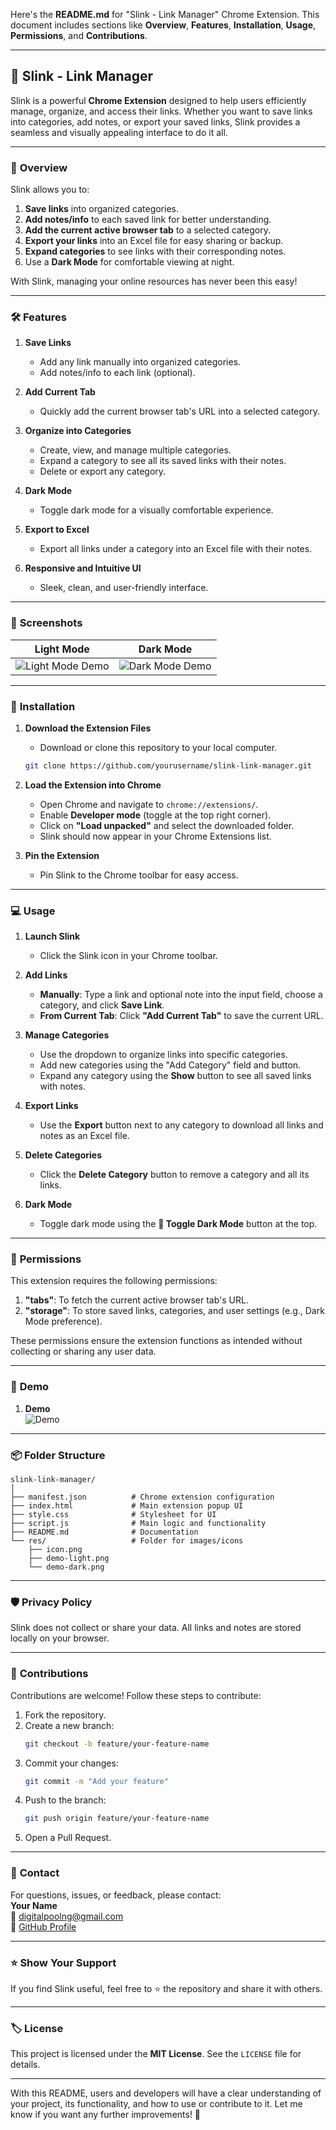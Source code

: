 Here's the **README.md** for "Slink - Link Manager" Chrome Extension. This document includes sections like **Overview**, **Features**, **Installation**, **Usage**, **Permissions**, and **Contributions**.

---

## 📌 **Slink - Link Manager**

Slink is a powerful **Chrome Extension** designed to help users efficiently manage, organize, and access their links. Whether you want to save links into categories, add notes, or export your saved links, Slink provides a seamless and visually appealing interface to do it all.

---

### 🚀 **Overview**

Slink allows you to:
1. **Save links** into organized categories.
2. **Add notes/info** to each saved link for better understanding.
3. **Add the current active browser tab** to a selected category.
4. **Export your links** into an Excel file for easy sharing or backup.
5. **Expand categories** to see links with their corresponding notes.
6. Use a **Dark Mode** for comfortable viewing at night.

With Slink, managing your online resources has never been this easy!

---

### 🛠 **Features**

1. **Save Links**  
   - Add any link manually into organized categories.
   - Add notes/info to each link (optional).

2. **Add Current Tab**  
   - Quickly add the current browser tab's URL into a selected category.

3. **Organize into Categories**  
   - Create, view, and manage multiple categories.  
   - Expand a category to see all its saved links with their notes.  
   - Delete or export any category.

4. **Dark Mode**  
   - Toggle dark mode for a visually comfortable experience.

5. **Export to Excel**  
   - Export all links under a category into an Excel file with their notes.

6. **Responsive and Intuitive UI**  
   - Sleek, clean, and user-friendly interface.

---

### 🎥 **Screenshots**

| **Light Mode**                        | **Dark Mode**                        |
| ------------------------------------- | ------------------------------------- |
| ![Light Mode Demo](res/demo-light.png)     | ![Dark Mode Demo](res/demo-dark.png)      |

---

### 🧩 **Installation**

1. **Download the Extension Files**  
   - Download or clone this repository to your local computer.

   ```bash
   git clone https://github.com/yourusername/slink-link-manager.git
   ```

2. **Load the Extension into Chrome**  
   - Open Chrome and navigate to `chrome://extensions/`.
   - Enable **Developer mode** (toggle at the top right corner).
   - Click on **"Load unpacked"** and select the downloaded folder.
   - Slink should now appear in your Chrome Extensions list.

3. **Pin the Extension**  
   - Pin Slink to the Chrome toolbar for easy access.

---

### 💻 **Usage**

1. **Launch Slink**  
   - Click the Slink icon in your Chrome toolbar.

2. **Add Links**  
   - **Manually**: Type a link and optional note into the input field, choose a category, and click **Save Link**.  
   - **From Current Tab**: Click **"Add Current Tab"** to save the current URL.

3. **Manage Categories**  
   - Use the dropdown to organize links into specific categories.  
   - Add new categories using the "Add Category" field and button.  
   - Expand any category using the **Show** button to see all saved links with notes.

4. **Export Links**  
   - Use the **Export** button next to any category to download all links and notes as an Excel file.

5. **Delete Categories**  
   - Click the **Delete Category** button to remove a category and all its links.

6. **Dark Mode**  
   - Toggle dark mode using the **🌙 Toggle Dark Mode** button at the top.

---

### 📜 **Permissions**

This extension requires the following permissions:

1. **"tabs"**: To fetch the current active browser tab's URL.
2. **"storage"**: To store saved links, categories, and user settings (e.g., Dark Mode preference).

These permissions ensure the extension functions as intended without collecting or sharing any user data.

---

### 🌟 **Demo**

1. **Demo**  
   ![Demo](res/demo.gif)

---

### 📦 **Folder Structure**

```plaintext
slink-link-manager/
│
├── manifest.json          # Chrome extension configuration
├── index.html             # Main extension popup UI
├── style.css              # Stylesheet for UI
├── script.js              # Main logic and functionality
├── README.md              # Documentation
└── res/                   # Folder for images/icons
    ├── icon.png
    ├── demo-light.png
    └── demo-dark.png
```

---

### 🛡 **Privacy Policy**

Slink does not collect or share your data. All links and notes are stored locally on your browser.

---

### 🤝 **Contributions**

Contributions are welcome! Follow these steps to contribute:

1. Fork the repository.
2. Create a new branch:  
   ```bash
   git checkout -b feature/your-feature-name
   ```
3. Commit your changes:  
   ```bash
   git commit -m "Add your feature"
   ```
4. Push to the branch:  
   ```bash
   git push origin feature/your-feature-name
   ```
5. Open a Pull Request.

---

### 📧 **Contact**

For questions, issues, or feedback, please contact:  
**Your Name**  
📧 [digitalpoolng@gmail.com](mailto:digitalpoolng@gmail.com)  
🔗 [GitHub Profile](https://github.com/DigitalPool)

---

### ⭐ **Show Your Support**

If you find Slink useful, feel free to ⭐ the repository and share it with others.

---

### 🏷 **License**

This project is licensed under the **MIT License**. See the `LICENSE` file for details.

---

With this README, users and developers will have a clear understanding of your project, its functionality, and how to use or contribute to it. Let me know if you want any further improvements! 🚀
